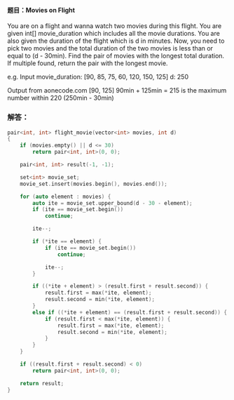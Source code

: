 #### 题目：Movies on Flight
You are on a flight and wanna watch two movies during this flight. 
You are given int[] movie_duration which includes all the movie durations. 
You are also given the duration of the flight which is d in minutes. 
Now, you need to pick two movies and the total duration of the two movies is less than or equal to (d - 30min). 
Find the pair of movies with the longest total duration. If multiple found, return the pair with the longest movie.

e.g. 
Input
movie_duration: [90, 85, 75, 60, 120, 150, 125]
d: 250

Output from aonecode.com
[90, 125]
90min + 125min = 215 is the maximum number within 220 (250min - 30min)

### 解答：
```c++
pair<int, int> flight_movie(vector<int> movies, int d)
{
	if (movies.empty() || d <= 30)
		return pair<int, int>(0, 0);

	pair<int, int> result(-1, -1);

	set<int> movie_set;
	movie_set.insert(movies.begin(), movies.end());

	for (auto element : movies) {
		auto ite = movie_set.upper_bound(d - 30 - element);
		if (ite == movie_set.begin())
			continue;

		ite--;

		if (*ite == element) {
			if (ite == movie_set.begin())
				continue;

			ite--;
		}

		if ((*ite + element) > (result.first + result.second)) {
			result.first = max(*ite, element);
			result.second = min(*ite, element);
		}
		else if ((*ite + element) == (result.first + result.second)) {
			if (result.first < max(*ite, element)) {
				result.first = max(*ite, element);
				result.second = min(*ite, element);
			}
		}
	}

	if ((result.first + result.second) < 0)
		return pair<int, int>(0, 0);

	return result;
}
```
